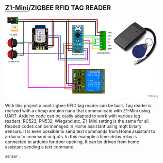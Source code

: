 ## [Z1-Mini](https://gio-dot.github.io/Z1-Mini/)/ZIGBEE RFID TAG READER

<img src="https://github.com/Gio-dot/Z1-Mini/blob/gh-pages/images/Z1-Mini%20Wiegand_bb-850.png?raw=true">

With this project a cool zigbee RFID tag reader can be built. Tag reader is realized with a cheap arduino nano that communicate with Z1-Mini using UART. Arduino code can be easily adapted to work with various tag readers: RC522, PN532, Wiegand etc. Z1-Mini setting is the same for all. Readed codes can be managed in Home assistant using mqtt binary sensors. It is even possible to send text commands from Home assistant to arduino to command outputs. In this example a time-delay relay is connected to arduino for door opening. It can be driven from home assistant sending a text command.


 ```
 sensor:
   
 ```
